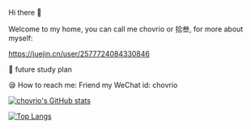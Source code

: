<!---
chovrio/chovrio is a ✨ special ✨ repository because its `README.md` (this file) appears on your GitHub profile.
You can click the Preview link to take a look at your changes.
--->

Hi there 👋

Welcome to my home, you can call me chovrio or 拾叁, for more about myself:

https://juejin.cn/user/2577724084330846

🎃 future study plan

	
😪 How to reach me: Friend my WeChat id: chovrio

[![chovrio's GitHub stats](https://github-readme-stats.vercel.app/api?username=chovrio)](https://github.com/chovrio/github-readme-stats)

[![Top Langs](https://github-readme-stats.vercel.app/api/top-langs/?username=chovrio&layout=compact&hide=html)](https://github.com/anuraghazra/github-readme-stats)
